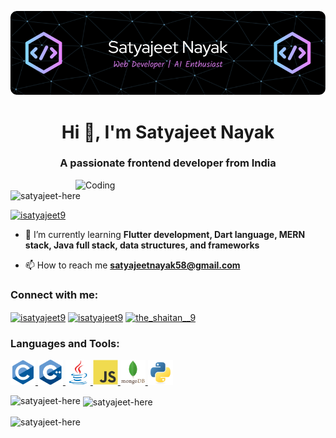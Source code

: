![logo](https://github.com/satyajeet-here/satyajeet-here/blob/main/github-header-image.png)
<h1 align="center">Hi 👋, I'm Satyajeet Nayak</h1>
<h3 align="center">A passionate frontend developer from India</h3>
<img align="right" alt="Coding" width="400" src="https://https://user-images.githubusercontent.com/55389276/140866485-8fb1c876-9a8f-4d6a-98dc-08c4981eaf70.gif">

<p align="left"> <img src="https://komarev.com/ghpvc/?username=satyajeet-here&label=Profile%20views&color=0e75b6&style=flat" alt="satyajeet-here" /> </p>

<p align="left"> <a href="https://twitter.com/isatyajeet9" target="blank"><img src="https://img.shields.io/twitter/follow/isatyajeet9?logo=twitter&style=for-the-badge" alt="isatyajeet9" /></a> </p>

- 🌱 I’m currently learning **Flutter development, Dart language, MERN stack, Java full stack, data structures, and frameworks**

- 📫 How to reach me **satyajeetnayak58@gmail.com**

<h3 align="left">Connect with me:</h3>
<p align="left">
<a href="https://twitter.com/isatyajeet9" target="blank"><img align="center" src="https://raw.githubusercontent.com/rahuldkjain/github-profile-readme-generator/master/src/images/icons/Social/twitter.svg" alt="isatyajeet9" height="30" width="40" /></a>
<a href="https://linkedin.com/in/isatyajeet9" target="blank"><img align="center" src="https://raw.githubusercontent.com/rahuldkjain/github-profile-readme-generator/master/src/images/icons/Social/linked-in-alt.svg" alt="isatyajeet9" height="30" width="40" /></a>
<a href="https://instagram.com/the_shaitan__9" target="blank"><img align="center" src="https://raw.githubusercontent.com/rahuldkjain/github-profile-readme-generator/master/src/images/icons/Social/instagram.svg" alt="the_shaitan__9" height="30" width="40" /></a>
</p>

<h3 align="left">Languages and Tools:</h3>
<p align="left"> <a href="https://www.cprogramming.com/" target="_blank" rel="noreferrer"> <img src="https://raw.githubusercontent.com/devicons/devicon/master/icons/c/c-original.svg" alt="c" width="40" height="40"/> </a> <a href="https://www.w3schools.com/cpp/" target="_blank" rel="noreferrer"> <img src="https://raw.githubusercontent.com/devicons/devicon/master/icons/cplusplus/cplusplus-original.svg" alt="cplusplus" width="40" height="40"/> </a> <a href="https://www.java.com" target="_blank" rel="noreferrer"> <img src="https://raw.githubusercontent.com/devicons/devicon/master/icons/java/java-original.svg" alt="java" width="40" height="40"/> </a> <a href="https://developer.mozilla.org/en-US/docs/Web/JavaScript" target="_blank" rel="noreferrer"> <img src="https://raw.githubusercontent.com/devicons/devicon/master/icons/javascript/javascript-original.svg" alt="javascript" width="40" height="40"/> </a> <a href="https://www.mongodb.com/" target="_blank" rel="noreferrer"> <img src="https://raw.githubusercontent.com/devicons/devicon/master/icons/mongodb/mongodb-original-wordmark.svg" alt="mongodb" width="40" height="40"/> </a> <a href="https://www.python.org" target="_blank" rel="noreferrer"> <img src="https://raw.githubusercontent.com/devicons/devicon/master/icons/python/python-original.svg" alt="python" width="40" height="40"/> </a> </p>

<p><img align="left" src="https://github-readme-stats.vercel.app/api/top-langs?username=satyajeet-here&show_icons=true&locale=en&layout=compact" alt="satyajeet-here" /></p>

<p>&nbsp;<img align="center" src="https://github-readme-stats.vercel.app/api?username=satyajeet-here&show_icons=true&locale=en" alt="satyajeet-here" /></p>

<p><img align="center" src="https://github-readme-streak-stats.herokuapp.com/?user=satyajeet-here&" alt="satyajeet-here" /></p>
